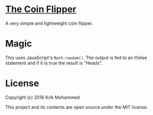 # [The Coin Flipper](https://thecoinflipper.github.io)

A very simple and lightweight coin flipper.

# Magic

This uses JavaScript's `Math.random()`. The output is fed to an if/else statement and if it is true the result is "Heads".

# License

Copyright (c) 2016 Krik Mohammed

This project and its contents are open source under the MIT license.
